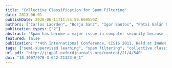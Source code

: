 ```yaml
---
title: "Collective Classification for Spam Filtering"
date: 2013-06-01
publishDate: 2020-06-11T11:55:59.669550Z
authors: ["Carlos Laorden", "Borja Sanz", "Igor Santos", "Patxi Galán García", "Pablo García Bringas"]
publication_types: ["2"]
abstract: "Spam has become a major issue in computer security because it is a channel for threats such as computer viruses, worms and phishing. Many solutions feature machine-learning algorithms trained using statistical representations of the terms that usually appear in the e-mails. Still, these methods require a training step with labelled data. Dealing with the situation where the availability of labelled training instances is limited slows down the progress of filtering systems and offers advantages to spammers. Currently, many approaches direct their efforts into Semi-Supervised Learning (SSL). SSL is a halfway method between supervised and unsupervised learning, which, in addition to unlabelled data, receives some supervision information such as the association of the targets with some of the examples. Collective Classification for Text Classification poses as an interesting method for optimising the classification of partially-labelled data. In this way, we propose here, for the first time, Collective Classification algorithms for spam filtering to overcome the amount of unclassified e-mails that are sent every day."
featured: false
publication: "*4th International Conference, CISIS 2011, Held at IWANN 2011*"
tags: ["semi-supervised learning", "spam filtering", "collective classification"]
url_pdf: "http://jigpal.oxfordjournals.org/content/21/4/540"
doi: "10.1007/978-3-642-21323-6_1"
---
```


